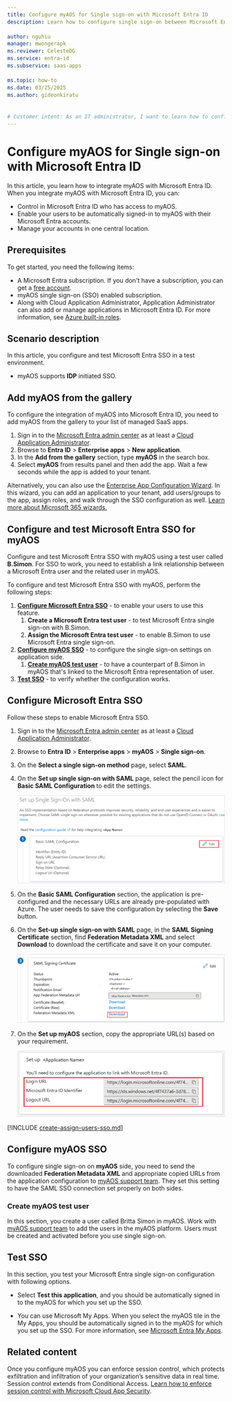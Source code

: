 ```yaml
---
title: Configure myAOS for Single sign-on with Microsoft Entra ID
description: Learn how to configure single sign-on between Microsoft Entra ID and myAOS.

author: nguhiu
manager: mwongerapk
ms.reviewer: CelesteDG
ms.service: entra-id
ms.subservice: saas-apps

ms.topic: how-to
ms.date: 03/25/2025
ms.author: gideonkiratu


# Customer intent: As an IT administrator, I want to learn how to configure single sign-on between Microsoft Entra ID and myAOS so that I can control who has access to myAOS, enable automatic sign-in with Microsoft Entra accounts, and manage my accounts in one central location.
---
```


# Configure myAOS for Single sign-on with Microsoft Entra ID

In this article,  you learn how to integrate myAOS with Microsoft Entra ID. When you integrate myAOS with Microsoft Entra ID, you can:

* Control in Microsoft Entra ID who has access to myAOS.
* Enable your users to be automatically signed-in to myAOS with their Microsoft Entra accounts.
* Manage your accounts in one central location.

## Prerequisites

To get started, you need the following items:

* A Microsoft Entra subscription. If you don't have a subscription, you can get a [free account](https://azure.microsoft.com/free/).
* myAOS single sign-on (SSO) enabled subscription.
* Along with Cloud Application Administrator, Application Administrator can also add or manage applications in Microsoft Entra ID.
For more information, see [Azure built-in roles](~/identity/role-based-access-control/permissions-reference.md).

## Scenario description

In this article,  you configure and test Microsoft Entra SSO in a test environment.

* myAOS supports **IDP** initiated SSO.

## Add myAOS from the gallery

To configure the integration of myAOS into Microsoft Entra ID, you need to add myAOS from the gallery to your list of managed SaaS apps.

1. Sign in to the [Microsoft Entra admin center](https://entra.microsoft.com) as at least a [Cloud Application Administrator](~/identity/role-based-access-control/permissions-reference.md#cloud-application-administrator).
1. Browse to **Entra ID** > **Enterprise apps** > **New application**.
1. In the **Add from the gallery** section, type **myAOS** in the search box.
1. Select **myAOS** from results panel and then add the app. Wait a few seconds while the app is added to your tenant.

 Alternatively, you can also use the [Enterprise App Configuration Wizard](https://portal.office.com/AdminPortal/home?Q=Docs#/azureadappintegration). In this wizard, you can add an application to your tenant, add users/groups to the app, assign roles, and walk through the SSO configuration as well. [Learn more about Microsoft 365 wizards.](/microsoft-365/admin/misc/azure-ad-setup-guides)

<a name='configure-and-test-azure-ad-sso-for-myaos'></a>

## Configure and test Microsoft Entra SSO for myAOS

Configure and test Microsoft Entra SSO with myAOS using a test user called **B.Simon**. For SSO to work, you need to establish a link relationship between a Microsoft Entra user and the related user in myAOS.

To configure and test Microsoft Entra SSO with myAOS, perform the following steps:

1. **[Configure Microsoft Entra SSO](#configure-azure-ad-sso)** - to enable your users to use this feature.
    1. **Create a Microsoft Entra test user** - to test Microsoft Entra single sign-on with B.Simon.
    1. **Assign the Microsoft Entra test user** - to enable B.Simon to use Microsoft Entra single sign-on.
1. **[Configure myAOS SSO](#configure-myaos-sso)** - to configure the single sign-on settings on application side.
    1. **[Create myAOS test user](#create-myaos-test-user)** - to have a counterpart of B.Simon in myAOS that's linked to the Microsoft Entra representation of user.
1. **[Test SSO](#test-sso)** - to verify whether the configuration works.

<a name='configure-azure-ad-sso'></a>

## Configure Microsoft Entra SSO

Follow these steps to enable Microsoft Entra SSO.

1. Sign in to the [Microsoft Entra admin center](https://entra.microsoft.com) as at least a [Cloud Application Administrator](~/identity/role-based-access-control/permissions-reference.md#cloud-application-administrator).
1. Browse to **Entra ID** > **Enterprise apps** > **myAOS** > **Single sign-on**.
1. On the **Select a single sign-on method** page, select **SAML**.
1. On the **Set up single sign-on with SAML** page, select the pencil icon for **Basic SAML Configuration** to edit the settings.

    ![Screenshot shows to edit Basic S A M L Configuration.](common/edit-urls.png "Basic Configuration")

1. On the **Basic SAML Configuration** section, the application is pre-configured and the necessary URLs are already pre-populated with Azure. The user needs to save the configuration by selecting the **Save** button.

1. On the **Set-up single sign-on with SAML** page, in the **SAML Signing Certificate** section,  find **Federation Metadata XML** and select **Download** to download the certificate and save it on your computer.

    ![Screenshot shows the Certificate download link.](common/metadataxml.png "Certificate")

1. On the **Set up myAOS** section, copy the appropriate URL(s) based on your requirement.

	![Screenshot shows to copy configuration appropriate U R L.](common/copy-configuration-urls.png "Attributes")  

<a name='create-an-azure-ad-test-user'></a>

[!INCLUDE [create-assign-users-sso.md](~/identity/saas-apps/includes/create-assign-users-sso.md)]

## Configure myAOS SSO

To configure single sign-on on **myAOS** side, you need to send the downloaded **Federation Metadata XML** and appropriate copied URLs from the application configuration to [myAOS support team](mailto:support@vialto.com). They set this setting to have the SAML SSO connection set properly on both sides.

### Create myAOS test user

In this section, you create a user called Britta Simon in myAOS. Work with [myAOS support team](mailto:support@vialto.com) to add the users in the myAOS platform. Users must be created and activated before you use single sign-on.

## Test SSO 

In this section, you test your Microsoft Entra single sign-on configuration with following options.

* Select **Test this application**, and you should be automatically signed in to the myAOS for which you set up the SSO.

* You can use Microsoft My Apps. When you select the myAOS tile in the My Apps, you should be automatically signed in to the myAOS for which you set up the SSO. For more information, see [Microsoft Entra My Apps](/azure/active-directory/manage-apps/end-user-experiences#azure-ad-my-apps).

## Related content

Once you configure myAOS you can enforce session control, which protects exfiltration and infiltration of your organization’s sensitive data in real time. Session control extends from Conditional Access. [Learn how to enforce session control with Microsoft Cloud App Security](/cloud-app-security/proxy-deployment-aad).
